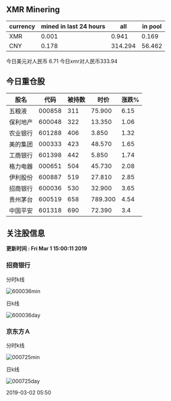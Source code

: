 ## XMR Minering

|currency|mined in last 24 hours|all|in pool|
|---|---|---|---|
|XMR|0.001|0.941|0.169|
|CNY|0.178|314.294|56.462|

今日美元对人民币 6.71	今日xmr对人民币333.94


## 今日重仓股 

|股名|代码|被持数|时价|涨跌%|
|---|---|---|---|---|
|五粮液|000858|311|75.900|6.15|
|保利地产|600048|322|13.350|1.06|
|农业银行|601288|406|3.850|1.32|
|美的集团|000333|423|48.570|1.65|
|工商银行|601398|442|5.850|1.74|
|格力电器|000651|504|45.730|2.08|
|伊利股份|600887|519|27.810|2.85|
|招商银行|600036|530|32.900|3.65|
|贵州茅台|600519|658|789.300|4.54|
|中国平安|601318|690|72.390|3.4|

## 关注股信息
**更新时间 : Fri Mar  1 15:00:11 2019**
### 招商银行 
分时k线

![600036min](http://image.sinajs.cn/newchart/min/n/sh600036.gif)

日k线

![600036day](http://image.sinajs.cn/newchart/daily/n/sh600036.gif)

### 京东方Ａ 
分时k线

![000725min](http://image.sinajs.cn/newchart/min/n/sz000725.gif)

日k线

![000725day](http://image.sinajs.cn/newchart/daily/n/sz000725.gif)

2019-03-02 05:50